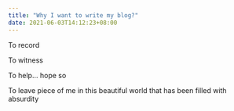 ```yaml
---
title: "Why I want to write my blog?"
date: 2021-06-03T14:12:23+08:00
---
```


To record

To witness

To help... hope so

To leave piece of me in this beautiful world that has been filled with absurdity

